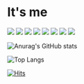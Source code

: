 # It's me

<img src="https://img.shields.io/badge/Python-black?style=flat&logo=Python&logoColor=3776AB"/>

<img src="https://img.shields.io/badge/HTML-black?style=flat&logo=HTML5&logoColor=E34F26"/>

<img src="https://img.shields.io/badge/CSS-black?style=flat&logo=CSS3&logoColor=1572B6"/>

<img src="https://img.shields.io/badge/JS-black?style=flat&logo=JAVASCRIPT&logoColor=F7DF1E"/>

<img src="https://img.shields.io/badge/Bootstrap-black?style=flat&logo=bootstrap&logoColor=7952B3"/>

<img src="https://img.shields.io/badge/mysql-black?style=flat&logo=mysql&logoColor=4479A1"/>

<img src="https://img.shields.io/badge/slack-black?style=flat&logo=slack&logoColor=4A154B"/>

<img src="https://img.shields.io/badge/jirasoftware-black?style=flat&logo=jirasoftware&logoColor=0052CC"/>

![Anurag's GitHub stats](https://github-readme-stats.vercel.app/api?username=sotthang&show_icons=true&theme=tokyonight)

![Top Langs](https://github-readme-stats.vercel.app/api/top-langs/?username=sotthang&layout=compact&theme=tokyonight)

[![Hits](https://hits.seeyoufarm.com/api/count/incr/badge.svg?url=https%3A%2F%2Fgithub.com%2Fsotthang%2F&count_bg=%2379C83D&title_bg=%23555555&icon=&icon_color=%23E7E7E7&title=hits&edge_flat=false)](https://hits.seeyoufarm.com)
